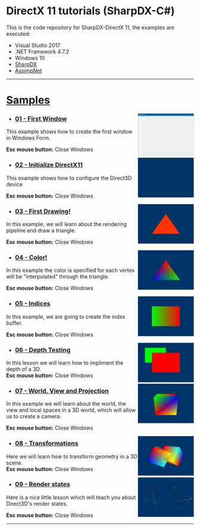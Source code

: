 # DirectX 11 tutorials (SharpDX-C#)

This is the code repository for SharpDX-DirectX 11, the examples are executed:

- Visual Studio 2017
- .NET Framework 4.7.2
- Windows 10
- [SharpDX](http://sharpdx.org/)
- [AssimpNet](https://bitbucket.org/Starnick/assimpnet)

<hr>

# [Samples](https://github.com/IZNITE/DirectX-11-tutorials-SharpDX/tree/master/Src)

<img src="/IMG/IMG01.PNG" width="150px" align="right">

* ### [01 - First Window](https://github.com/IZNITE/DirectX-11-tutorials-SharpDX/tree/master/Src/%5B00%5D%20First%20Window)

This example shows how to create the first window in Windows Form.<br>

<b>Esc mouse button:</b> Close Windows

<img src="/IMG/IMG02.PNG" width="150px" align="right">

* ### [02 - Initialize DirectX11](https://github.com/IZNITE/DirectX-11-tutorials-SharpDX/tree/master/Src/%5B01%5D%20Initialize%20DirectX11)

This example shows how to configure the Direct3D device<br>

<b>Esc mouse button:</b> Close Windows

<img src="/IMG/IMG03.PNG" width="150px" align="right">

* ### [03 - First Drawing!](https://github.com/IZNITE/DirectX-11-tutorials-SharpDX/tree/master/Src/%5B02%5D%20First%20Drawing!)

In this example, we will learn about the rendering pipeline and draw a triangle.<br>

<b>Esc mouse button:</b> Close Windows

<img src="/IMG/IMG04.PNG" width="150px" align="right">

* ### [04 - Color!](https://github.com/IZNITE/DirectX-11-tutorials-SharpDX/tree/master/Src/%5B03%5D%20Color!)

In this example the color is specified for each vertex will be "interpolated" through the triangle.<br>

<b>Esc mouse button:</b> Close Windows

<img src="/IMG/IMG05.PNG" width="150px" align="right">

* ### [05 - Indices](https://github.com/IZNITE/DirectX-11-tutorials-SharpDX/tree/master/Src/%5B04%5D%20Indices)

In this example, we are going to create the index buffer.<br>

<b>Esc mouse button:</b> Close Windows

<img src="/IMG/IMG06.PNG" width="150px" align="right">

* ### [06 - Depth Testing](https://github.com/IZNITE/DirectX-11-tutorials-SharpDX/tree/master/Src/%5B05%5D%203D%20Rendering%20and%20static%20camera)

In this lesson we will learn how to impliment the depth of a 3D.<br>
<b>Esc mouse button:</b> Close Windows

<img src="/IMG/IMG07.PNG" width="150px" align="right">

* ### [07 - World, View and Projection](https://github.com/IZNITE/DirectX-11-tutorials-SharpDX/tree/master/Src/%5B06%5D%20Render%20states)

In this example we will learn about the world, the view and local spaces in a 3D world, which will allow us to create a camera.<br>

<b>Esc mouse button:</b> Close Windows

<img src="/IMG/IMG08.PNG" width="150px" align="right">

* ### [08 - Transformations](https://github.com/IZNITE/DirectX-11-tutorials-SharpDX/tree/master/Src/%5B07%5D%20Texture)

Here we will learn how to transform geometry in a 3D scene.<br>
<b>Esc mouse button:</b> Close Windows

<img src="/IMG/IMG09.PNG" width="150px" align="right">

* ### [09 - Render states](https://github.com/IZNITE/DirectX-11-tutorials-SharpDX/tree/master/Src/%5B08%5D%20Load%20model%20with%20Assimp)

Here is a nice little lesson which will teach you about Direct3D's render states.<br>

<b>Esc mouse button:</b> Close Windows

<hr>

